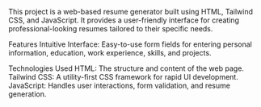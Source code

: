 This project is a web-based resume generator built using HTML, Tailwind CSS, and JavaScript. It provides a user-friendly interface for creating professional-looking resumes tailored to their specific needs.

Features
Intuitive Interface: Easy-to-use form fields for entering personal information, education, work experience, skills, and projects.

Technologies Used
HTML: The structure and content of the web page.
Tailwind CSS: A utility-first CSS framework for rapid UI development.
JavaScript: Handles user interactions, form validation, and resume generation.
